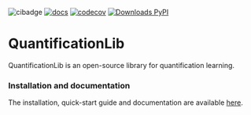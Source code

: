 ![cibadge](https://github.com/aicgijon/quantificationlib/actions/workflows/quantificationlib.yml/badge.svg)
[![docs](https://img.shields.io/badge/docs-sphinx-blue)](https://aicgijon.github.io/quantificationlib/)
[![codecov](https://codecov.io/github/AICGijon/quantificationlib/branch/main/graph/badge.svg?token=6Y3SMCVWCD)](https://app.codecov.io/github/AICGijon/quantificationlib)
[![Downloads PyPI](https://static.pepy.tech/personalized-badge/quantificationlib?period=total&units=international_system&left_color=grey&right_color=brightgreen&left_text=pypi)](https://pypi.org/project/quantificationlib/)


# QuantificationLib

QuantificationLib is an open-source library for quantification learning. 

### Installation and documentation

The installation, quick-start guide and documentation are available [here](https://aicgijon.github.io/quantificationlib/).
